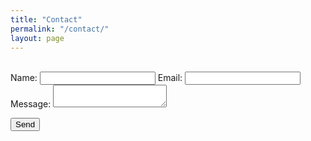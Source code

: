 ```yaml
---
title: "Contact"
permalink: "/contact/"
layout: page
---
```

<link rel="stylesheet" href="/assets/css/main.css">
<form
  action="https://formspree.io/f/xqalqdpa"
  method="POST"
>
<br>
  <label>
    Name:
    <input type ="name">
  </label>

  <label>
    Email:
    <input type="email" name="email">
  </label>

  <label>
    Message:
    <textarea name="message"></textarea>
  </label>

  <button type="submit">Send</button>
</form>